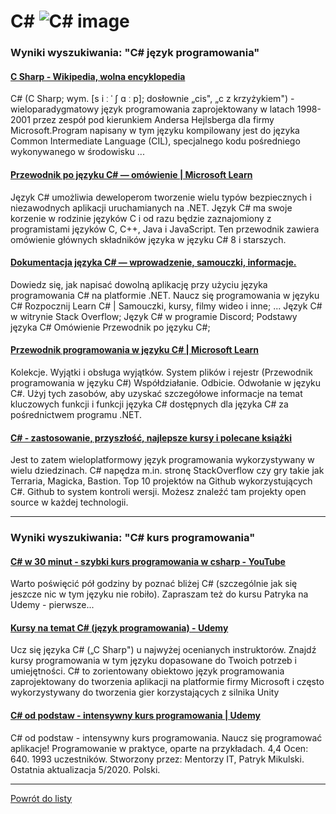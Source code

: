 # C# ![C# image](https://www.tiobe.com/wp-content/themes/tiobe/tiobe-index/images/C_.png)

### Wyniki wyszukiwania: "C# język programowania" 

#### [C Sharp - Wikipedia, wolna encyklopedia](https://pl.wikipedia.org/wiki/C_Sharp) 

 C# (C Sharp; wym. [s i ː ˈ ʃ ɑ ː p]; dosłownie „cis", „c z krzyżykiem") - wieloparadygmatowy język programowania zaprojektowany w latach 1998-2001 przez zespół pod kierunkiem Andersa Hejlsberga dla firmy Microsoft.Program napisany w tym języku kompilowany jest do języka Common Intermediate Language (CIL), specjalnego kodu pośredniego wykonywanego w środowisku ...




#### [Przewodnik po języku C# — omówienie | Microsoft Learn](https://learn.microsoft.com/pl-pl/dotnet/csharp/tour-of-csharp/) 

 Język C# umożliwia deweloperom tworzenie wielu typów bezpiecznych i niezawodnych aplikacji uruchamianych na .NET. Język C# ma swoje korzenie w rodzinie języków C i od razu będzie zaznajomiony z programistami języków C, C++, Java i JavaScript. Ten przewodnik zawiera omówienie głównych składników języka w języku C# 8 i starszych.




#### [Dokumentacja języka C# — wprowadzenie, samouczki, informacje.](https://learn.microsoft.com/pl-pl/dotnet/csharp/) 

 Dowiedz się, jak napisać dowolną aplikację przy użyciu języka programowania C# na platformie .NET. Naucz się programowania w języku C# Rozpocznij Learn C# | Samouczki, kursy, filmy wideo i inne; ... Język C# w witrynie Stack Overflow; Język C# w programie Discord; Podstawy języka C# Omówienie Przewodnik po języku C#;




#### [Przewodnik programowania w języku C# | Microsoft Learn](https://learn.microsoft.com/pl-pl/dotnet/csharp/programming-guide/) 

 Kolekcje. Wyjątki i obsługa wyjątków. System plików i rejestr (Przewodnik programowania w języku C#) Współdziałanie. Odbicie. Odwołanie w języku C#. Użyj tych zasobów, aby uzyskać szczegółowe informacje na temat kluczowych funkcji i funkcji języka C# dostępnych dla języka C# za pośrednictwem programu .NET.




#### [C# - zastosowanie, przyszłość, najlepsze kursy i polecane książki](https://jaki-jezyk-programowania.pl/technologie/csharp/) 

 Jest to zatem wieloplatformowy język programowania wykorzystywany w wielu dziedzinach. C# napędza m.in. stronę StackOverflow czy gry takie jak Terraria, Magicka, Bastion. Top 10 projektów na Github wykorzystujących C#. Github to system kontroli wersji. Możesz znaleźć tam projekty open source w każdej technologii.






---

### Wyniki wyszukiwania: "C# kurs programowania" 

#### [C# w 30 minut - szybki kurs programowania w csharp - YouTube](https://www.youtube.com/watch?v=EQGgmJLVn48) 

 Warto poświęcić pół godziny by poznać bliżej C# (szczególnie jak się jeszcze nic w tym języku nie robiło). Zapraszam też do kursu Patryka na Udemy - pierwsze...




#### [Kursy na temat C# (język programowania) - Udemy](https://www.udemy.com/pl/topic/c-sharp/) 

 Ucz się języka C# („C Sharp") u najwyżej ocenianych instruktorów. Znajdź kursy programowania w tym języku dopasowane do Twoich potrzeb i umiejętności. C# to zorientowany obiektowo język programowania zaprojektowany do tworzenia aplikacji na platformie firmy Microsoft i często wykorzystywany do tworzenia gier korzystających z silnika Unity




#### [C# od podstaw - intensywny kurs programowania | Udemy](https://www.udemy.com/course/kurs-c-sharp-od-podstaw/) 

 C# od podstaw - intensywny kurs programowania. Naucz się programować aplikacje! Programowanie w praktyce, oparte na przykładach. 4,4 Ocen: 640. 1993 uczestników. Stworzony przez: Mentorzy IT, Patryk Mikulski. Ostatnia aktualizacja 5/2020. Polski.






---

 [Powrót do listy](../top20.md)